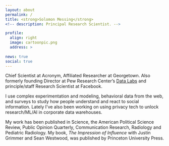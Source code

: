 ```yaml
---
layout: about
permalink: /
title: <strong>Solomon Messing</strong>
<!-- description: Principal Research Scientist. -->

profile:
  align: right
  image: cartoonpic.png
  address: >
    
news: true
social: true
---
```



Chief Scientist at Acronym, Affiliated Researcher at Georgetown. Also formerly founding Director at Pew Research Center’s [Data Labs](http://www.pewresearch.org/fact-tank/2017/02/23/qa-with-solomon-messing-of-pew-research-centers-data-labs/) and principle/staff Research Scientist at Facebook. 

I use complex experimentation and modeling, behavioral data from the web, and surveys to study how people understand and react to social information. Lately I've also been working on using privacy tech to unlock research/ML/AI in corporate data warehouses. 

My work has been published in Science, the American Political Science Review, Public Opinion Quarterly, Communication Research, Radiology and Pediatric Radiology. My book, *The Impression of Influence* with Justin Grimmer and Sean Westwood, was published by Princeton University Press.


